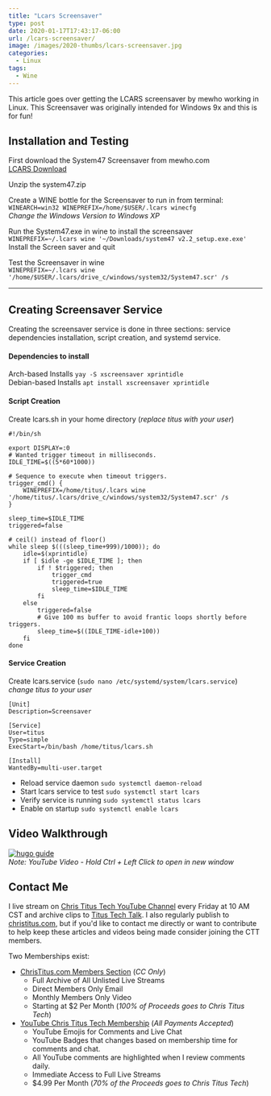 ```yaml
---
title: "Lcars Screensaver"
type: post
date: 2020-01-17T17:43:17-06:00
url: /lcars-screensaver/
image: /images/2020-thumbs/lcars-screensaver.jpg
categories:
  - Linux
tags:
  - Wine
---
```

This article goes over getting the LCARS screensaver by mewho working in Linux. This Screensaver was originally intended for Windows 9x and this is for fun!<!--more-->

## Installation and Testing

First download the System47 Screensaver from mewho.com  
[LCARS Download](https://mewho.com/system47/download1.htm)  

Unzip the system47.zip

Create a WINE bottle for the Screensaver to run in from terminal:  
`WINEARCH=win32 WINEPREFIX=/home/$USER/.lcars winecfg`  
*Change the Windows Version to Windows XP*

Run the System47.exe in wine to install the screensaver  
`WINEPREFIX=~/.lcars wine '~/Downloads/system47 v2.2_setup.exe.exe'`  
Install the Screen saver and quit

Test the Screensaver in wine  
`WINEPREFIX=~/.lcars wine '/home/$USER/.lcars/drive_c/windows/system32/System47.scr' /s`
***
## Creating Screensaver Service

Creating the screensaver service is done in three sections: service dependencies installation, script creation, and systemd service.

#### Dependencies to install 
Arch-based Installs `yay -S xscreensaver xprintidle`  
Debian-based Installs `apt install xscreensaver xprintidle`

#### Script Creation
Create lcars.sh in your home directory (*replace titus with your user*)
```
#!/bin/sh

export DISPLAY=:0
# Wanted trigger timeout in milliseconds.
IDLE_TIME=$((5*60*1000))

# Sequence to execute when timeout triggers.
trigger_cmd() {
    WINEPREFIX=/home/titus/.lcars wine '/home/titus/.lcars/drive_c/windows/system32/System47.scr' /s
}

sleep_time=$IDLE_TIME
triggered=false

# ceil() instead of floor()
while sleep $(((sleep_time+999)/1000)); do
    idle=$(xprintidle)
    if [ $idle -ge $IDLE_TIME ]; then
        if ! $triggered; then
            trigger_cmd
            triggered=true
            sleep_time=$IDLE_TIME
        fi
    else
        triggered=false
        # Give 100 ms buffer to avoid frantic loops shortly before triggers.
        sleep_time=$((IDLE_TIME-idle+100))
    fi
done
```
#### Service Creation
Create lcars.service (`sudo nano /etc/systemd/system/lcars.service`)
*change titus to your user*
```
[Unit]
Description=Screensaver

[Service]
User=titus
Type=simple
ExecStart=/bin/bash /home/titus/lcars.sh

[Install]
WantedBy=multi-user.target
```
  - Reload service daemon `sudo systemctl daemon-reload`
  - Start lcars service to test `sudo systemctl start lcars`
  - Verify service is running `sudo systemctl status lcars`
  - Enable on startup `sudo systemctl enable lcars`

## Video Walkthrough
[![hugo guide](https://img.youtube.com/vi/J2zasJz5vuA/0.jpg)](https://www.youtube.com/watch?v=J2zasJz5vuA)  
_Note: YouTube Video - Hold Ctrl + Left Click to open in new window_

## Contact Me

I live stream on [Chris Titus Tech YouTube Channel][1] every Friday at 10 AM CST and archive clips to [Titus Tech Talk][2]. I also regularly publish to [christitus.com][3], but if you'd like to contact me directly or want to contribute to help keep these articles and videos being made consider joining the CTT members. 

Two Memberships exist:
- [ChrisTitus.com Members Section][4] (_CC Only_)
  - Full Archive of All Unlisted Live Streams
  - Direct Members Only Email
  - Monthly Members Only Video
  - Starting at $2 Per Month (_100% of Proceeds goes to Chris Titus Tech_)
- [YouTube Chris Titus Tech Membership][5] (_All Payments Accepted_)
  - YouTube Emojis for Comments and Live Chat
  - YouTube Badges that changes based on membership time for comments and chat.
  - All YouTube comments are highlighted when I review comments daily. 
  - Immediate Access to Full Live Streams
  - $4.99 Per Month (_70% of the Proceeds goes to Chris Titus Tech_)

 [1]: https://www.youtube.com/c/ChrisTitusTech
 [2]: https://www.youtube.com/c/ChrisTitusTechStreams
 [3]: https://christitus.com/
 [4]: https://portal.christitus.com
 [5]: https://links.christitus.com/join